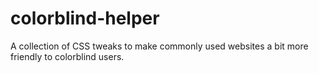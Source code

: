 colorblind-helper
=================

A collection of CSS tweaks to make commonly used websites a bit more friendly to colorblind users.
